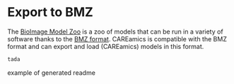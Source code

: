 # Export to BMZ

The [BioImage Model Zoo]() is a zoo of models that can be run in a variety of software
thanks to the [BMZ format](). CAREamics is compatible with the BMZ format and can export
and load (CAREamics) models in this format.


```python title="Export to BMZ format"
tada
```


example of generated readme